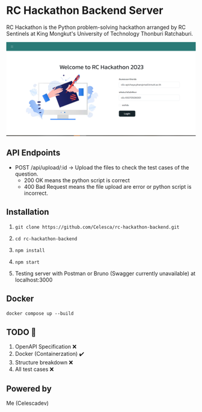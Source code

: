 # RC Hackathon Backend Server

RC Hackathon is the Python problem-solving hackathon arranged by RC Sentinels at King Mongkut's University of Technology Thonburi Ratchaburi.

![rchackathon](https://github.com/Celesca/Celesca/blob/main/Project%20Picture/RC_Hackathon.PNG)

## API Endpoints

* POST /api/upload/:id -> Upload the files to check the test cases of the question.
  - 200 OK means the python script is correct
  - 400 Bad Request means the file upload are error or python script is incorrect.

## Installation

1. `git clone https://github.com/Celesca/rc-hackathon-backend.git`

2. `cd rc-hackathon-backend`

3. `npm install`

4. `npm start`

5. Testing server with Postman or Bruno (Swagger currently unavailable) at localhost:3000

## Docker

`docker compose up --build`

## TODO 🥇

1. OpenAPI Specification ❌
2. Docker (Containerzation) ✔️
3. Structure breakdown ❌
4. All test cases ❌


## Powered by
Me (Celescadev)

